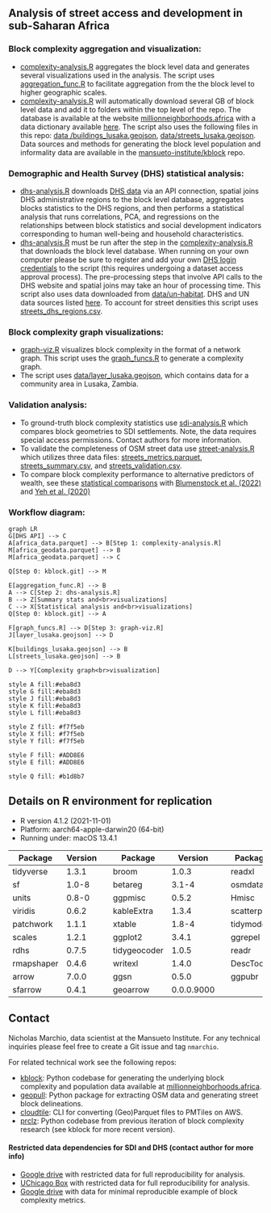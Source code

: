 
## Analysis of street access and development in sub-Saharan Africa


### Block complexity aggregation and visualization:

* [complexity-analysis.R](https://github.com/mansueto-institute/kblock-analysis/blob/main/complexity-analysis.R) aggregates the block level data and generates several visualizations used in the analysis. The script uses [aggregation_func.R](https://github.com/mansueto-institute/kblock-analysis/blob/main/aggregation_func.R) to facilitate aggregation from the the block level to higher geographic scales.
* [complexity-analysis.R](https://github.com/mansueto-institute/kblock-analysis/blob/main/complexity-analysis.R) will automatically download several GB of block level data and add it to folders within the top level of the repo. The database is available at the website [millionneighborhoods.africa](https://www.millionneighborhoods.africa/download) with a data dictionary available [here](https://docs.google.com/spreadsheets/d/1S35EhQcmmHtzuPUkiVllzQOVtpdjkdsHpqvMTJtagi8/). The script also uses the following files in this repo: [data
/buildings_lusaka.geojson](https://github.com/mansueto-institute/kblock-analysis/blob/main/data/buildings_lusaka.geojson), [data/streets_lusaka.geojson](https://github.com/mansueto-institute/kblock-analysis/blob/main/data/streets_lusaka.geojson). Data sources and methods for generating the block level population and informality data are available in the [mansueto-institute/kblock](https://github.com/mansueto-institute/kblock) repo.

### Demographic and Health Survey (DHS) statistical analysis:

* [dhs-analysis.R](https://github.com/mansueto-institute/kblock-analysis/blob/main/dhs-analysis.R) downloads [DHS data](https://dhsprogram.com/) via an API connection, spatial joins DHS administrative regions to the block level database, aggregates blocks statistics to the DHS regions, and then performs a statistical analysis that runs correlations, PCA, and regressions on the relationships between block statistics and social development indicators corresponding to human well-being and household characteristics.
* [dhs-analysis.R](https://github.com/mansueto-institute/kblock-analysis/blob/main/dhs-analysis.R) must be run after the step in the [complexity-analysis.R](https://github.com/mansueto-institute/kblock-analysis/blob/main/complexity-analysis.R) that downloads the block level database. When running on your own computer please be sure to register and add your own [DHS login credentials](https://github.com/mansueto-institute/kblock-analysis/blob/main/dhs-analysis.R#L45) to the script (this requires undergoing a dataset access approval process). The pre-processing steps that involve API calls to the DHS website and spatial joins may take an hour of processing time. This script also uses data downloaded from [data/un-habitat](https://github.com/mansueto-institute/kblock-analysis/tree/main/data/un-habitat). DHS and UN data sources listed [here](https://github.com/mansueto-institute/kblock-analysis/blob/main/dhs-analysis.R#L1625). To account for street densities this script uses [streets_dhs_regions.csv](https://github.com/mansueto-institute/kblock-analysis/blob/main/data/streets_dhs_regions.csv).

### Block complexity graph visualizations:

* [graph-viz.R](https://github.com/mansueto-institute/kblock-analysis/blob/main/graph-viz.R) visualizes block complexity in the format of a network graph. This script uses the [graph_funcs.R](https://github.com/mansueto-institute/kblock-analysis/blob/main/graph_funcs.R) to generate a complexity graph.
* The script uses [data/layer_lusaka.geojson](https://github.com/mansueto-institute/kblock-analysis/blob/main/data/layer_lusaka.geojson), which contains data for a community area in Lusaka, Zambia. 

### Validation analysis:
* To ground-truth block complexity statistics use [sdi-analysis.R](https://github.com/mansueto-institute/kblock-analysis/blob/main/sdi-analysis.R) which compares block geometries to SDI settlements. Note, the data requires special access permissions. Contact authors for more information.
* To validate the completeness of OSM street data use [street-analysis.R](https://github.com/mansueto-institute/kblock-analysis/blob/main/street-analysis.R) which utilizes three data files: [streets_metrics.parquet](https://github.com/mansueto-institute/kblock-analysis/blob/main/data/streets_metrics.parquet), [streets_summary.csv](https://github.com/mansueto-institute/kblock-analysis/blob/main/data/streets_summary.csv), and [streets_validation.csv](https://github.com/mansueto-institute/kblock-analysis/blob/main/data/streets_validation.csv).
* To compare block complexity performance to alternative predictors of wealth, see these [statistical comparisons](https://gist.github.com/nmarchio/a03ebe075489f57eb157799578a62646) with [Blumenstock et al. (2022)](https://www.pnas.org/doi/10.1073/pnas.2113658119) and [Yeh et al. (2020)](https://www.nature.com/articles/s41467-020-16185-w#Fig3)


### Workflow diagram:
```mermaid
graph LR
G[DHS API] --> C
A[africa_data.parquet] --> B[Step 1: complexity-analysis.R]
M[africa_geodata.parquet] --> B
M[africa_geodata.parquet] --> C

Q[Step 0: kblock.git] --> M

E[aggregation_func.R] --> B
A --> C[Step 2: dhs-analysis.R]
B --> Z[Summary stats and<br>visualizations]
C --> X[Statistical analysis and<br>visualizations]
Q[Step 0: kblock.git] --> A

F[graph_funcs.R] --> D[Step 3: graph-viz.R]
J[layer_lusaka.geojson] --> D

K[buildings_lusaka.geojson] --> B
L[streets_lusaka.geojson] --> B

D --> Y[Complexity graph<br>visualization]

style A fill:#eba8d3
style G fill:#eba8d3
style J fill:#eba8d3
style K fill:#eba8d3
style L fill:#eba8d3

style Z fill: #f7f5eb
style X fill: #f7f5eb
style Y fill: #f7f5eb

style F fill: #ADD8E6
style E fill: #ADD8E6

style Q fill: #b1d8b7
```

## Details on R environment for replication

* R version 4.1.2 (2021-11-01)
* Platform: aarch64-apple-darwin20 (64-bit)
* Running under: macOS 13.4.1

| Package | Version | | Package | Version | | Package | Version |
|---|---|- |---|---|- |---|---|
| tidyverse | 1.3.1 | | broom | 1.0.3 | | readxl | 1.3.1 | 
| sf | 1.0-8 | | betareg | 3.1-4 | | osmdata | 0.1.9 |
| units | 0.8-0 | | ggpmisc | 0.5.2 | | Hmisc | 4.8-0 | 
| viridis | 0.6.2 | | kableExtra | 1.3.4 | | scatterpie | 0.1.7 |
| patchwork | 1.1.1 | | xtable | 1.8-4 | | tidymodels | 0.2.0 | 
| scales | 1.2.1 | | ggplot2 | 3.4.1 | | ggrepel | 0.9.3 |
| rdhs | 0.7.5 | | tidygeocoder | 1.0.5 | | readr | 2.1.1 | 
| rmapshaper | 0.4.6 | | writexl | 1.4.0 | | DescTools | 0.99.48 |
| arrow | 7.0.0 | | ggsn | 0.5.0 | | ggpubr | 0.6.0 | 
| sfarrow | 0.4.1 | | geoarrow | 0.0.0.9000 | 


## Contact 
Nicholas Marchio, data scientist at the Mansueto Institute. For any technical inquiries please feel free to create a Git issue and tag `nmarchio`. 

For related technical work see the following repos:
* [kblock](https://github.com/mansueto-institute/kblock): Python codebase for generating the underlying block complexity and population data available at [millionneighborhoods.africa](millionneighborhoods.africa).
* [geopull](https://github.com/mansueto-institute/geopull): Python package for extracting OSM data and generating street block delineations.
* [cloudtile](https://github.com/mansueto-institute/cloudtile): CLI for converting (Geo)Parquet files to PMTiles on AWS.
* [prclz](https://github.com/mansueto-institute/prclz): Python codebase from previous iteration of block complexity research (see kblock for more recent version).

#### Restricted data dependencies for SDI and DHS (contact author for more info)
* [Google drive](https://drive.google.com/drive/folders/1MwfLHhuV2XkaJDFCK7LBondEJZvJgeDj) with restricted data for full reproducibility for analysis.
* [UChicago Box](https://uchicago.box.com/s/42oouket4lu6xdt2t9u8gfyz8bifrq6x) with restricted data for full reproducibility for analysis.
* [Google drive](https://drive.google.com/drive/folders/1hVd4B2Dkl9lN8ZI6KV86BFPUnD7PlQDV?usp=drive_link) with data for minimal reproducible example of block complexity metrics.
